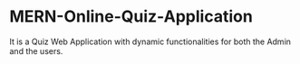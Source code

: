# MERN-Online-Quiz-Application
It is a Quiz Web Application with dynamic functionalities for both the Admin and the users.
